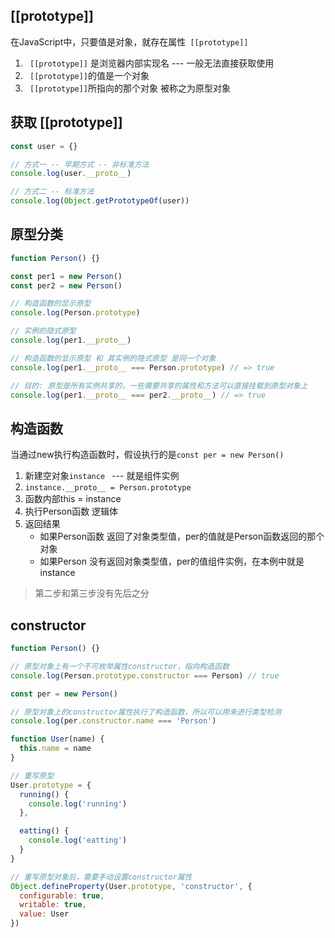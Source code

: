 ## [[prototype]]

在JavaScript中，只要值是对象，就存在属性` [[prototype]]`

1. ` [[prototype]]` 是浏览器内部实现名 --- 一般无法直接获取使用
2. ` [[prototype]]`的值是一个对象
3. ` [[prototype]]`所指向的那个对象 被称之为原型对象



## 获取 [[prototype]]

```js
const user = {}

// 方式一 -- 早期方式 -- 非标准方法
console.log(user.__proto__)

// 方式二 -- 标准方法
console.log(Object.getPrototypeOf(user))
```



## 原型分类

```js
function Person() {}

const per1 = new Person()
const per2 = new Person()

// 构造函数的显示原型
console.log(Person.prototype)

// 实例的隐式原型
console.log(per1.__proto__)

// 构造函数的显示原型 和 其实例的隐式原型 是同一个对象
console.log(per1.__proto__ === Person.prototype) // => true

// 目的: 原型是所有实例共享的，一些需要共享的属性和方法可以直接挂载到原型对象上
console.log(per1.__proto__ === per2.__proto__) // => true
```



## 构造函数

当通过new执行构造函数时，假设执行的是`const per = new Person()`

1. 新建空对象`instance ` --- 就是组件实例
2. `instance.__proto__ = Person.prototype`
3. 函数内部this = instance
4. 执行Person函数 逻辑体
5. 返回结果
   + 如果Person函数 返回了对象类型值，per的值就是Person函数返回的那个对象
   + 如果Person 没有返回对象类型值，per的值组件实例，在本例中就是instance

> 第二步和第三步没有先后之分



## constructor

```js
function Person() {}

// 原型对象上有一个不可枚举属性constructor，指向构造函数
console.log(Person.prototype.constructor === Person) // true

const per = new Person()

// 原型对象上的constructor属性执行了构造函数，所以可以用来进行类型检测
console.log(per.constructor.name === 'Person')
```

```js
function User(name) {
  this.name = name
}

// 重写原型
User.prototype = {
  running() {
    console.log('running')
  },

  eatting() {
    console.log('eatting')
  }
}

// 重写原型对象后，需要手动设置constructor属性
Object.defineProperty(User.prototype, 'constructor', {
  configurable: true,
  writable: true,
  value: User
})
```

